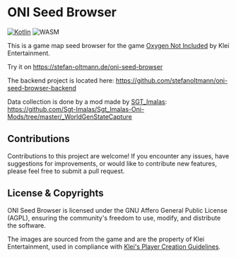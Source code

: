 # ONI Seed Browser

[![Kotlin](https://img.shields.io/badge/kotlin-2.0.21-blue.svg?logo=kotlin)](httpw://kotlinlang.org)
![WASM](https://img.shields.io/badge/-WASM-gray.svg?style=flat)

This is a game map seed browser for the game [Oxygen Not Included](https://www.klei.com/games/oxygen-not-included) by Klei Entertainment.

Try it on https://stefan-oltmann.de/oni-seed-browser

The backend project is located here:
https://github.com/stefanoltmann/oni-seed-browser-backend

Data collection is done by a mod made by [SGT_Imalas](https://github.com/Sgt-Imalas):
https://github.com/Sgt-Imalas/Sgt_Imalas-Oni-Mods/tree/master/_WorldGenStateCapture

## Contributions

Contributions to this project are welcome! If you encounter any issues,
have suggestions for improvements, or would like to contribute new features,
please feel free to submit a pull request.

## License & Copyrights

ONI Seed Browser is licensed under the GNU Affero General Public License (AGPL),
ensuring the community's freedom to use, modify, and distribute the software.

The images are sourced from the game and are the property of Klei Entertainment,
used in compliance with [Klei's Player Creation Guidelines](https://support.klei.com/hc/en-us/articles/360029880791-Player-Creation-Guidelines).

